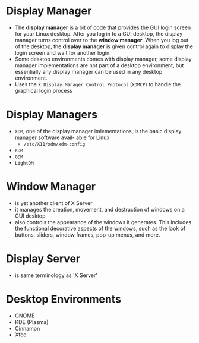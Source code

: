 # Display Manager
- The **display manager** is a bit of code that provides the GUI login screen for your Linux desktop. After you log in to a GUI desktop, the display manager turns control over to the **window manager**. When you log out of the desktop, the **display manager** is given control again to display the login screen and wait for another login.
- Some desktop environments comes with display manager, some display manager implementations are not part of a desktop environment, but essentially any display manager can be used in any desktop environment.
- Uses the `X Display Manager Control Protocol` (`XDMCP`) to handle the graphical login process

# Display Managers
- `XDM`, one of the display manager imlementations, is the basic display manager software avail- able for Linux
  - `/etc/X11/xdm/xdm-config`
- `KDM`
- `GDM`
- `LightDM`

# Window Manager
- is yet another client of X Server
- it manages the creation, movement, and destruction of windows on a GUI desktop
- also controls the appearance of the windows it generates. This includes the functional decorative aspects of the windows, such as the look of buttons, sliders, window frames, pop-up menus, and more.

# Display Server
- is same terminology as 'X Server'

# Desktop Environments
- GNOME
- KDE (Plasma)
- Cinnamon
- Xfce
